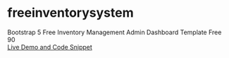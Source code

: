 # freeinventorysystem
Bootstrap 5 Free Inventory Management Admin Dashboard Template Free 90<br>
[Live Demo and Code Snippet
](https://therichpost.com/bootstrap-5-free-inventory-management-admin-dashboard-template-free-90/)
